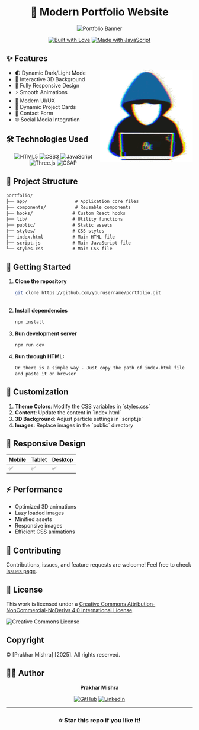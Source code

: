 <h1 align='center'> 🌟 Modern Portfolio Website </h1>

<div align="center">
  
![Portfolio Banner](https://img.shields.io/badge/Portfolio-Modern%20%26%20Interactive-blue?style=for-the-badge&logo=react)

[![Built with Love](https://forthebadge.com/images/badges/built-with-love.svg)](https://github.com/prakharmishra2002)
[![Made with JavaScript](https://forthebadge.com/images/badges/made-with-javascript.svg)](https://github.com/prakharmishra2002)

</div>


<!--## ✨ Features -->
<h2> ✨ Features</h2>

<img align="right" alt="Coding" width="250" src=https://github.com/prakharmishra2002/Updated-Portfolio/blob/main/Giggling%20Robot.gif>


- 🌓 Dynamic Dark/Light Mode
- 🎨 Interactive 3D Background
- 📱 Fully Responsive Design
- ⚡ Smooth Animations
- 🎯 Modern UI/UX
- 🔄 Dynamic Project Cards
- 📝 Contact Form
- 🌐 Social Media Integration

## 🛠️ Technologies Used

<div align="center">

![HTML5](https://img.shields.io/badge/HTML5-E34F26?style=for-the-badge&logo=html5&logoColor=white)
![CSS3](https://img.shields.io/badge/CSS3-1572B6?style=for-the-badge&logo=css3&logoColor=white)
![JavaScript](https://img.shields.io/badge/JavaScript-F7DF1E?style=for-the-badge&logo=javascript&logoColor=black)
![Three.js](https://img.shields.io/badge/Three.js-000000?style=for-the-badge&logo=three.js&logoColor=white)
![GSAP](https://img.shields.io/badge/GSAP-88CE02?style=for-the-badge&logo=greensock&logoColor=white)

</div>

## 📂 Project Structure


    portfolio/
    ├── app/                  # Application core files
    ├── components/           # Reusable components
    ├── hooks/               # Custom React hooks
    ├── lib/                 # Utility functions
    ├── public/              # Static assets
    ├── styles/              # CSS styles
    ├── index.html           # Main HTML file
    ├── script.js            # Main JavaScript file
    └── styles.css           # Main CSS file


## 🚀 Getting Started

1. **Clone the repository**
   ```bash
   git clone https://github.com/yourusername/portfolio.git
 

2. **Install dependencies**
   ```bash
   npm install
   

3. **Run development server**
   ```bash
   npm run dev

4. **Run through HTML:**
   ```
   Or there is a simple way - Just copy the path of index.html file and paste it on browser
   
## 🎨 Customization

1. **Theme Colors**: Modify the CSS variables in \`styles.css\`
2. **Content**: Update the content in \`index.html\`
3. **3D Background**: Adjust particle settings in \`script.js\`
4. **Images**: Replace images in the \`public\` directory

## 📱 Responsive Design

<div align="center">

| Mobile | Tablet | Desktop |
|--------|--------|---------|
| ✅ | ✅ | ✅ |

</div>

## ⚡ Performance

- Optimized 3D animations
- Lazy loaded images
- Minified assets
- Responsive images
- Efficient CSS animations

## 🤝 Contributing

Contributions, issues, and feature requests are welcome! Feel free to check [issues page](https://github.com/prakharmishra2002/updated-portfolio/issues).

## 📝 License

This work is licensed under a [Creative Commons Attribution-NonCommercial-NoDerivs 4.0 International License](https://creativecommons.org/licenses/by-nc-nd/4.0/).

![Creative Commons License](https://i.creativecommons.org/l/by-nc-nd/4.0/88x31.png)

## Copyright

© [Prakhar Mishra] [2025]. All rights reserved.

## 👨‍💻 Author

<div align="center">

**Prakhar Mishra**

[![GitHub](https://img.shields.io/badge/GitHub-100000?style=for-the-badge&logo=github&logoColor=white)](https://github.com/prakharmishra2002)
[![LinkedIn](https://img.shields.io/badge/LinkedIn-0077B5?style=for-the-badge&logo=linkedin&logoColor=white)](https://www.linkedin.com/in/prakhar-mishra-b80809282)

</div>

---

<div align="center">

### ⭐ Star this repo if you like it!

</div>

